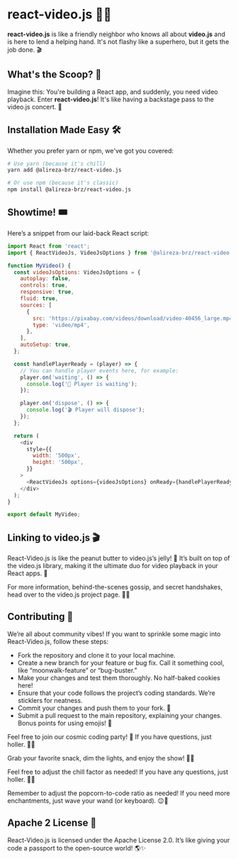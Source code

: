 # react-video.js 🎥🚀

**react-video.js** is like a friendly neighbor who knows all about **video.js** and is here to lend a helping hand. It's not flashy like a superhero, but it gets the job done. 🎬

## What's the Scoop? 🍦

Imagine this: You're building a React app, and suddenly, you need video playback. Enter **react-video.js**! It's like having a backstage pass to the video.js concert. 🎵

## Installation Made Easy 🛠️

Whether you prefer yarn or npm, we've got you covered:

```bash
# Use yarn (because it's chill)
yarn add @alireza-brz/react-video.js

# Or use npm (because it's classic)
npm install @alireza-brz/react-video.js

```

## Showtime! 🎟️

Here’s a snippet from our laid-back React script:


```javascript
import React from 'react';
import { ReactVideoJs, VideoJsOptions } from '@alireza-brz/react-video.js';

function MyVideo() {
  const videoJsOptions: VideoJsOptions = {
    autoplay: false,
    controls: true,
    responsive: true,
    fluid: true,
    sources: [
      {
        src: 'https://pixabay.com/videos/download/video-40456_large.mp4',
        type: 'video/mp4',
      },
    ],
    autoSetup: true,
  };

  const handlePlayerReady = (player) => {
    // You can handle player events here, for example:
    player.on('waiting', () => {
      console.log('🍿 Player is waiting');
    });

    player.on('dispose', () => {
      console.log('🎬 Player will dispose');
    });
  };

  return (
    <div
      style={{
        width: '500px',
        height: '500px',
      }}
    >
      <ReactVideoJs options={videoJsOptions} onReady={handlePlayerReady} />
    </div>
  );
}

export default MyVideo;
```

## Linking to video.js 🎬

React-Video.js is like the peanut butter to video.js’s jelly! 🥪 It’s built on top of the video.js library, making it the ultimate duo for video playback in your React apps. 🎥

For more information, behind-the-scenes gossip, and secret handshakes, head over to the video.js project page. 🕵️‍♂️


## Contributing 🚀

We’re all about community vibes! If you want to sprinkle some magic into React-Video.js, follow these steps:

- Fork the repository and clone it to your local machine.
- Create a new branch for your feature or bug fix. Call it something cool, like “moonwalk-feature” or “bug-buster.”
- Make your changes and test them thoroughly. No half-baked cookies here!
- Ensure that your code follows the project’s coding standards. We’re sticklers for neatness.
- Commit your changes and push them to your fork. 🚀
- Submit a pull request to the main repository, explaining your changes. Bonus points for using emojis! 🌟

Feel free to join our cosmic coding party! 🎉 If you have questions, just holler. 🙌😎

Grab your favorite snack, dim the lights, and enjoy the show! 🍿🎥

Feel free to adjust the chill factor as needed! If you have any questions, just holler. 🙌😎

Remember to adjust the popcorn-to-code ratio as needed! If you need more enchantments, just wave your wand (or keyboard). 😉🔮


## Apache 2 License 📜

React-Video.js is licensed under the Apache License 2.0. It’s like giving your code a passport to the open-source world! 🌎✨
